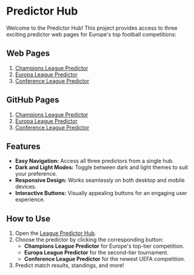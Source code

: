 # Predictor Hub

Welcome to the Predictor Hub! This project provides access to three exciting predictor web pages for Europe's top football competitions:

## Web Pages

1. [Champions League Predictor](https://apex4710.github.io/champions-league-predictor/)
2. [Europa League Predictor](https://apex4710.github.io/europa-league-predictor/)
3. [Conference League Predictor](https://apex4710.github.io/conference-league-predictor/)

## GitHub Pages

1. [Champions League Predictor](https://github.com/apex4710/champions-league-predictor)
2. [Europa League Predictor](https://github.com/apex4710/europa-league-predictor)
3. [Conference League Predictor](https://github.com/apex4710/conference-league-predictor)

## Features

- **Easy Navigation:** Access all three predictors from a single hub.
- **Dark and Light Modes:** Toggle between dark and light themes to suit your preference.
- **Responsive Design:** Works seamlessly on both desktop and mobile devices.
- **Interactive Buttons:** Visually appealing buttons for an engaging user experience.

## How to Use

1. Open the [League Predictor Hub](https://apex4710.github.io).
2. Choose the predictor by clicking the corresponding button:
   - **Champions League Predictor** for Europe's top-tier competition.
   - **Europa League Predictor** for the second-tier tournament.
   - **Conference League Predictor** for the newest UEFA competition.
3. Predict match results, standings, and more!
